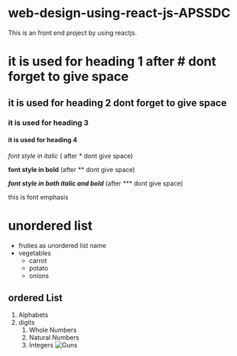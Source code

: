 # web-design-using-react-js-APSSDC
This is an front end project by using reactjs. 
# it is used for heading 1 after # dont forget to give space
## it is used for heading 2 dont forget to give space
### it is used for heading 3
#### it is used for heading 4
*font style in italic*  ( after * dont give space)

**font style in bold**   (after ** dont give space)

***font style in both italic and bold***  (after *** dont give space)

this is font emphasis 
# unordered list
* fruties as unordered list name
* vegetables
  * carrot
  * potato
  * onions
## ordered List 
1. Alphabets
2. digits
    1. Whole Numbers
    2. Natural Numbers
    3. Integers
 ![Guns](https://undark.org/wp-content/uploads/2020/04/weapons-3417508.jpg)
